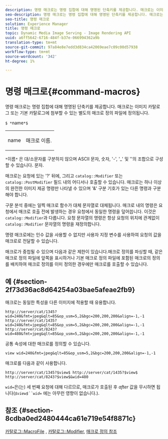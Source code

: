 ```yaml
---
description: 명령 매크로는 명령 집합에 대해 명명된 단축키를 제공합니다. 매크로는 이미지 카탈로그 또는 기본 카탈로그에 첨부할 수 있는 별도의 매크로 정의 파일에 정의됩니다.
seo-description: 명령 매크로는 명령 집합에 대해 명명된 단축키를 제공합니다. 매크로는 이미지 카탈로그 또는 기본 카탈로그에 첨부할 수 있는 별도의 매크로 정의 파일에 정의됩니다.
seo-title: 명령 매크로
solution: Experience Manager
title: 명령 매크로
topic: Dynamic Media Image Serving - Image Rendering API
uuid: a6ff5642-6716-484f-b37e-066994362a9b
translation-type: tm+mt
source-git-commit: 97a84e8e7edd3d834ca42069eae7c09c00d57938
workflow-type: tm+mt
source-wordcount: '342'
ht-degree: 1%

---
```



# 명령 매크로{#command-macros}

명령 매크로는 명령 집합에 대해 명명된 단축키를 제공합니다. 매크로는 이미지 카탈로그 또는 기본 카탈로그에 첨부할 수 있는 별도의 매크로 정의 파일에 정의됩니다.

`$ *`name`*$`

<table id="simpletable_A03541622C354F60B5F304B999C4EF8E"> 
 <tr class="strow"> 
  <td class="stentry"> <p><span class="codeph"> <span class="varname"> name</span></span> </p> </td> 
  <td class="stentry"> <p>매크로 이름. </p></td> 
 </tr> 
</table>

`*`이름`*` 은 대/소문자를 구분하지 않으며 ASCII 문자, 숫자, &#39;-&#39;, &#39;_&#39; 및 &#39;&#39;의 조합으로 구성할 수 있습니다. 문자.

매크로는 요청에 있는 &#39;?&#39; 뒤에, 그리고 `catalog::Modifier` 또는 `catalog::PostModifier` 필드 내의 어디서나 호출할 수 있습니다. 매크로는 하나 이상의 완전한 이미지 제공 명령만 나타낼 수 있으며 &#39;&amp;&#39; 구분 기호가 있는 다른 명령과 구분해야 합니다.

구문 분석 중에는 일찍 매크로 함수가 대체 문자열로 대체됩니다. 매크로 내의 명령은 요청에서 매크로 호출 전에 발생하는 경우 요청에서 동일한 명령을 덮어씁니다. 이것은 `catalog::Modifier`과 다릅니다. 요청 문자열의 명령은 항상 요청의 위치에 관계없이 `catalog::Modifier` 문자열의 명령을 재정의합니다.

명령 매크로에는 인수 값을 사용할 수 없지만 사용자 지정 변수를 사용하여 요청의 값을 매크로로 전달할 수 있습니다.

매크로가 중첩될 수 있으며 다음과 같은 제한이 있습니다.매크로 정의를 파싱할 때, 같은 매크로 정의 파일에 앞쪽을 표시하거나 기본 매크로 정의 파일에 포함된 매크로의 정의를 배치하여 매크로 정의를 이미 정의한 경우에만 매크로를 호출할 수 있습니다.

## 예 {#section-2f73d36ac8d64254a03bae5afeae2fb9}

매크로는 동일한 특성을 다른 이미지에 적용할 때 유용합니다.

`http://server/cat/1345?wid=240&fmt=jpeg&qlt=85&op_usm=5,2&bgc=200,200,200&align=-1,-1 http://server/cat/1435?wid=240&fmt=jpeg&qlt=85&op_usm=5,2&bgc=200,200,200&align=-1,-1 http://server/cat/8243?wid=480&fmt=jpeg&qlt=85&op_usm=5,2&bgc=200,200,200&align=-1,-1`

공통 속성에 대한 매크로를 정의할 수 있습니다.

`view wid=240&fmt=jpeg&qlt=85&op_usm=5,2&bgc=200,200,200&align=-1,-1`

매크로를 다음과 같이 사용합니다.

`http://server/cat/1345?$view$ http://server/cat/1435?$view$ http://server/cat/8243?$view$&wid=480`

`wid=`은(는) 세 번째 요청에 대해 다르므로, 매크로가 호출된 후 *after* 값을 무시하면 됩니다(*`$view$``wid=`* 에는 아무런 영향이 없습니다.).

## 참조 {#section-8cdba0ed2480444ca61e719e54f8871c}

[카탈로그::MacroFile](../../../../../is-api/image-catalog/image-serving-api-ref/c-image-catalog-reference/c-attributes-reference/r-macrofile.md#reference-f91d717b3847458ca0f1fe95387554a2) ,  [카탈로그::Modifier](/help/aem-is-ir-api/is-api/image-catalog/image-serving-api-ref/c-image-catalog-reference/c-image-svg-data-reference/c-image-data-reference/r-modifier-cat.md),  [매크로 정의 참조](../../../../../is-api/image-catalog/image-serving-api-ref/c-image-catalog-reference/c-macro-definition-reference/c-macro-definition-reference.md#concept-5ec73f7636c1496fba1e94094e694e79)
